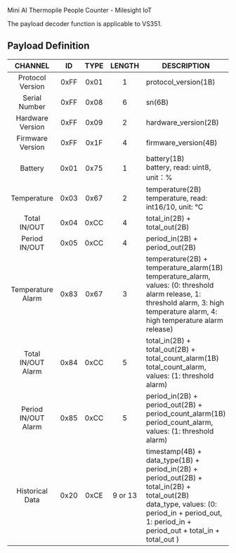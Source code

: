 Mini AI Thermopile People Counter - Milesight IoT

The payload decoder function is applicable to VS351.

## Payload Definition

|       CHANNEL       |  ID  | TYPE | LENGTH  | DESCRIPTION                                                                                                                                                                                         |
| :-----------------: | :--: | :--: | :-----: | --------------------------------------------------------------------------------------------------------------------------------------------------------------------------------------------------- |
|  Protocol Version   | 0xFF | 0x01 |    1    | protocol_version(1B)                                                                                                                                                                                |
|    Serial Number    | 0xFF | 0x08 |    6    | sn(6B)                                                                                                                                                                                              |
|  Hardware Version   | 0xFF | 0x09 |    2    | hardware_version(2B)                                                                                                                                                                                |
|  Firmware Version   | 0xFF | 0x1F |    4    | firmware_version(4B)                                                                                                                                                                                |
|       Battery       | 0x01 | 0x75 |    1    | battery(1B)<br/>battery, read: uint8, unit：%                                                                                                                                                       |
|     Temperature     | 0x03 | 0x67 |    2    | temperature(2B)<br/>temperature, read: int16/10, unit: ℃                                                                                                                                            |
|    Total IN/OUT     | 0x04 | 0xCC |    4    | total_in(2B) + total_out(2B)                                                                                                                                                                        |
|    Period IN/OUT    | 0x05 | 0xCC |    4    | period_in(2B) + period_out(2B)                                                                                                                                                                      |
|  Temperature Alarm  | 0x83 | 0x67 |    3    | temperature(2B) + temperature_alarm(1B)<br/>temperature_alarm, values: (0: threshold alarm release, 1: threshold alarm, 3: high temperature alarm, 4: high temperature alarm release)               |
| Total IN/OUT Alarm  | 0x84 | 0xCC |    5    | total_in(2B) + total_out(2B) + total_count_alarm(1B)<br/>total_count_alarm, values: (1: threshold alarm)                                                                                            |
| Period IN/OUT Alarm | 0x85 | 0xCC |    5    | period_in(2B) + period_out(2B) + period_count_alarm(1B)<br/>period_count_alarm, values: (1: threshold alarm)                                                                                        |
|   Historical Data   | 0x20 | 0xCE | 9 or 13 | timestamp(4B) + data_type(1B) + period_in(2B) + period_out(2B) + total_in(2B) + total_out(2B)<br/>data_type, values: (0: period_in + period_out, 1: period_in + period_out + total_in + total_out ) |